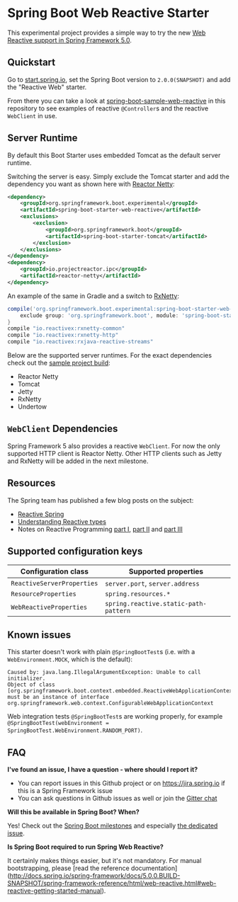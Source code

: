 # Spring Boot Web Reactive Starter

This experimental project provides a simple way to try the new
[Web Reactive support in Spring Framework 5.0](http://docs.spring.io/spring-framework/docs/5.0.0.BUILD-SNAPSHOT/spring-framework-reference/html/web-reactive.html).

## Quickstart

Go to [start.spring.io](https://start.spring.io), set the Spring Boot version to `2.0.0(SNAPSHOT)` and add the "Reactive Web" starter.

From there you can take a look at [spring-boot-sample-web-reactive](spring-boot-sample-web-reactive) in this repository to see examples of reactive `@Controller`s and the reactive `WebClient` in use.

## Server Runtime

By default this Boot Starter uses embedded Tomcat as the default server runtime.

Switching the server is easy. Simply exclude the Tomcat
starter and add the dependency you want as shown here with
[Reactor Netty](https://github.com/reactor/reactor-ipc):

```xml
<dependency>
	<groupId>org.springframework.boot.experimental</groupId>
	<artifactId>spring-boot-starter-web-reactive</artifactId>
	<exclusions>
		<exclusion>
			<groupId>org.springframework.boot</groupId>
			<artifactId>spring-boot-starter-tomcat</artifactId>
		</exclusion>
	</exclusions>
</dependency>
<dependency>
	<groupId>io.projectreactor.ipc</groupId>
	<artifactId>reactor-netty</artifactId>
</dependency>
```

An example of the same in Gradle and a switch to [RxNetty](https://github.com/ReactiveX/RxNetty):

```groovy
compile('org.springframework.boot.experimental:spring-boot-starter-web-reactive') {
	exclude group: 'org.springframework.boot', module: 'spring-boot-starter-tomcat'
}
compile "io.reactivex:rxnetty-common"
compile "io.reactivex:rxnetty-http"
compile "io.reactivex:rxjava-reactive-streams"
```

Below are the supported server runtimes. For the exact dependencies check out
the [sample project build](https://github.com/bclozel/spring-boot-web-reactive/blob/master/spring-boot-sample-web-reactive/pom.xml):

* Reactor Netty
* Tomcat
* Jetty
* RxNetty
* Undertow

## `WebClient` Dependencies

Spring Framework 5 also provides a reactive `WebClient`.
For now the only supported HTTP client is Reactor Netty.
Other HTTP clients such as Jetty and RxNetty will be added in the next milestone.

## Resources

The Spring team has published a few blog posts on the subject:

* [Reactive Spring](https://spring.io/blog/2016/02/09/reactive-spring)
* [Understanding Reactive types](https://spring.io/blog/2016/04/19/understanding-reactive-types)
* Notes on Reactive Programming [part I](https://spring.io/blog/2016/06/07/notes-on-reactive-programming-part-i-the-reactive-landscape),
[part II](https://spring.io/blog/2016/06/13/notes-on-reactive-programming-part-ii-writing-some-code) and [part III](https://spring.io/blog/2016/07/20/notes-on-reactive-programming-part-iii-a-simple-http-server-application)

## Supported configuration keys

Configuration class | Supported properties
------------ | -------------
`ReactiveServerProperties` | `server.port`, `server.address`
`ResourceProperties` | `spring.resources.*`
`WebReactiveProperties` | `spring.reactive.static-path-pattern`

## Known issues

This starter doesn't work with plain `@SpringBootTest`s (i.e. with a `WebEnvironment.MOCK`, which is the default):

```
Caused by: java.lang.IllegalArgumentException: Unable to call initializer.
Object of class [org.springframework.boot.context.embedded.ReactiveWebApplicationContext]
must be an instance of interface org.springframework.web.context.ConfigurableWebApplicationContext
```

Web integration tests `@SpringBootTest`s are working properly,
for example `@SpringBootTest(webEnvironment = SpringBootTest.WebEnvironment.RANDOM_PORT)`.

## FAQ

**I've found an issue, I have a question - where should I report it?**

* You can report issues in this Github project or on https://jira.spring.io if this is a Spring Framework issue
* You can ask questions in Github issues as well or join the [Gitter chat](https://gitter.im/spring-projects/spring-boot)

**Will this be available in Spring Boot? When?**

Yes! Check out the [Spring Boot milestones](https://github.com/spring-projects/spring-boot/milestones) and especially
[the dedicated issue](https://github.com/spring-projects/spring-boot/issues/4908).

**Is Spring Boot required to run Spring Web Reactive?**

It certainly makes things easier, but it's not mandatory.
For manual bootstrapping, please [read the reference documentation]
(http://docs.spring.io/spring-framework/docs/5.0.0.BUILD-SNAPSHOT/spring-framework-reference/html/web-reactive.html#web-reactive-getting-started-manual).
